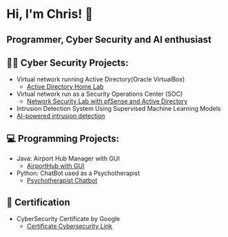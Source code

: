 # Hi, I'm Chris! 👋

## Programmer, Cyber Security and AI enthusiast 

## 👨‍💻 Cyber Security Projects:
- Virtual network running Active Directory(Oracle VirtualBox)
  - [Active Directory Home Lab](https://github.com/ChrisXioannou/HomeLabDirectory)
- Virtual network run as a Security Operations Center (SOC)
  - [Network Security Lab with pfSense and Active Directory](https://github.com/ChrisXioannou/SOC_PFSPLINE)
- Intrusion Detection System Using Supervised Machine Learning Models
- [AI-powered intrusion detection]([https://github.com/ChrisXioannou/HomeLabDirectory](https://github.com/ChrisXioannou/Intrusion-Detection-System-Using-Supervised-Machine-Learning-Models))
  
## 💻 Programming Projects: 

- Java: Airport Hub Manager with GUI
  - [AirportHub with GUI](https://github.com/ChrisXioannou/Airport-Hub-Manager)
- Python: ChatBot used as a Psychotherapist
  - [Psychotherapist Chatbot](https://github.com/ChrisXioannou/Psychotherapist-Chatbot)


## 📜 Certification
- CyberSecurity Certificate by Google 
  - [Certificate Cybersecurity Link](https://coursera.org/verify/professional-cert/P8EV4EFLXEVX)
